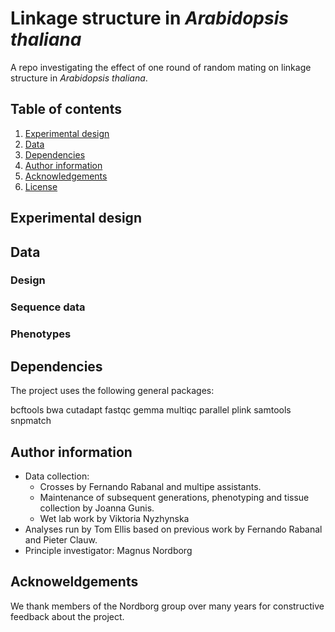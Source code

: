 # Linkage structure in *Arabidopsis thaliana*

A repo investigating the effect of one round of random mating on linkage
structure in *Arabidopsis thaliana*.

## Table of contents

1. [Experimental design](#experimental-design)
3. [Data](#data)
4. [Dependencies](#dependencies)
5. [Author information](#author-information)
6. [Acknowledgements](#acknowledgements)
7. [License](#license)

## Experimental design

## Data

### Design

### Sequence data

### Phenotypes

## Dependencies

The project uses the following general packages:

bcftools
bwa
cutadapt
fastqc
gemma
multiqc
parallel
plink
samtools
snpmatch


## Author information

* Data collection:
    * Crosses by Fernando Rabanal and multipe assistants.
    * Maintenance of subsequent generations, phenotyping and tissue collection by Joanna Gunis.
    * Wet lab work by Viktoria Nyzhynska
* Analyses run by Tom Ellis based on previous work by Fernando Rabanal and Pieter Clauw.
* Principle investigator: Magnus Nordborg

## Acknoweldgements

We thank members of the Nordborg group over many years for constructive feedback about the project.